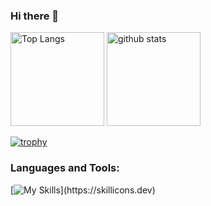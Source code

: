 ### Hi there 👋

<p align="left"> 
  <img alt="Top Langs" height="150px" src="https://github-readme-stats.vercel.app/api/top-langs/?username=NAVYSHUNTA&layout=compact&count_private=true&show_icons=true&theme=onedark" />
  <img alt="github stats" height="150px" src="https://github-readme-stats.vercel.app/api?username=NAVYSHUNTA&count_private=true&show_icons=true&show_icons=true&theme=onedark" />
</p>

[![trophy](https://github-profile-trophy.vercel.app/?username=NAVYSHUNTA&theme=onedark&column=7
)](https://github.com/ryo-ma/github-profile-trophy)

<h3 align="left">Languages and Tools:</h3>

[![My Skills](https://skillicons.dev/icons?i=cpp,css,docker,figma,firebase,haskell,html,java,js,latex,nodejs,py,rust,scala,ts,vim,vscode,)](https://skillicons.dev)

<!--
**NAVYSHUNTA/NAVYSHUNTA** is a ✨ _special_ ✨ repository because its `README.md` (this file) appears on your GitHub profile.

Here are some ideas to get you started:

- 🔭 I’m currently working on ...
- 🌱 I’m currently learning ...
- 👯 I’m looking to collaborate on ...
- 🤔 I’m looking for help with ...
- 💬 Ask me about ...
- 📫 How to reach me: ...
- 😄 Pronouns: ...
- ⚡ Fun fact: ...
-->
